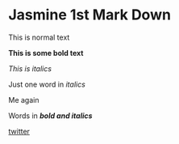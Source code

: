 # Jasmine 1st Mark Down
This is normal text

**This is some bold text**

*This is italics*

Just one word in *italics*

Me again

Words in ***bold and italics***

[twitter](www.twitter.com)
